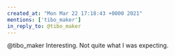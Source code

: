 ```yaml
---
created_at: "Mon Mar 22 17:18:43 +0000 2021"
mentions: ['tibo_maker']
in_reply_to: @tibo_maker
---
```


@tibo_maker Interesting. Not quite what I was expecting.